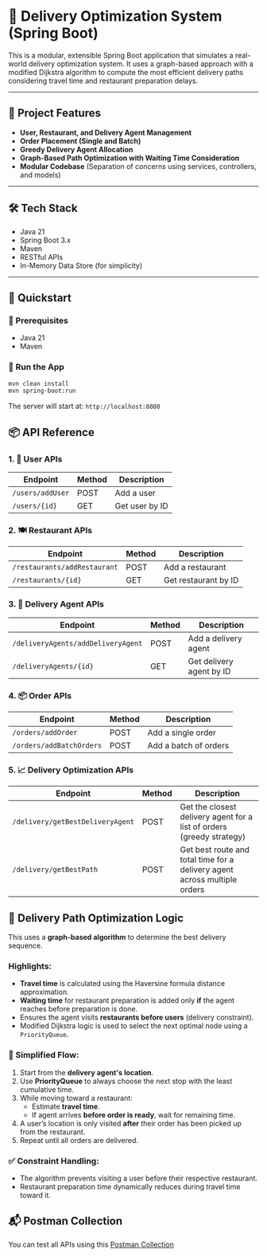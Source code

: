 # 🚚 Delivery Optimization System (Spring Boot)

This is a modular, extensible Spring Boot application that simulates a real-world delivery optimization system. It uses a graph-based approach with a modified Dijkstra algorithm to compute the most efficient delivery paths considering travel time and restaurant preparation delays.

---

## 🧩 Project Features

- **User, Restaurant, and Delivery Agent Management**
- **Order Placement (Single and Batch)**
- **Greedy Delivery Agent Allocation**
- **Graph-Based Path Optimization with Waiting Time Consideration**
- **Modular Codebase** (Separation of concerns using services, controllers, and models)

---

## 🛠️ Tech Stack

- Java 21
- Spring Boot 3.x
- Maven
- RESTful APIs
- In-Memory Data Store (for simplicity)

---

## 🧪 Quickstart

### 🔧 Prerequisites
- Java 21
- Maven

### 🚀 Run the App
```bash
mvn clean install
mvn spring-boot:run
```
The server will start at: `http://localhost:8080`

## 📦 API Reference

### 1. 👥 User APIs
| Endpoint         | Method | Description        |
|------------------|--------|--------------------|
| `/users/addUser` | POST   | Add a user         |
| `/users/{id}`    | GET    | Get user by ID     |

### 2. 🍽️ Restaurant APIs
| Endpoint                     | Method | Description             |
|------------------------------|--------|-------------------------|
| `/restaurants/addRestaurant` | POST   | Add a restaurant        |
| `/restaurants/{id}`          | GET    | Get restaurant by ID    |

### 3. 🚴 Delivery Agent APIs
| Endpoint                               | Method | Description                      |
|----------------------------------------|--------|----------------------------------|
| `/deliveryAgents/addDeliveryAgent`     | POST   | Add a delivery agent             |
| `/deliveryAgents/{id}`                 | GET    | Get delivery agent by ID         |

### 4. 📦 Order APIs
| Endpoint                      | Method | Description                              |
|-------------------------------|--------|------------------------------------------|
| `/orders/addOrder`            | POST   | Add a single order                       |
| `/orders/addBatchOrders`      | POST   | Add a batch of orders                    |

### 5. 📈 Delivery Optimization APIs
| Endpoint                           | Method | Description                                                                      |
|------------------------------------|--------|----------------------------------------------------------------------------------|
| `/delivery/getBestDeliveryAgent`   | POST   | Get the closest delivery agent for a list of orders (greedy strategy)            |
| `/delivery/getBestPath`            | POST   | Get best route and total time for a delivery agent across multiple orders        |

## 🧠 Delivery Path Optimization Logic

This uses a **graph-based algorithm** to determine the best delivery sequence.

### Highlights:

- **Travel time** is calculated using the Haversine formula distance approximation.
- **Waiting time** for restaurant preparation is added only **if** the agent reaches before preparation is done.
- Ensures the agent visits **restaurants before users** (delivery constraint).
- Modified Dijkstra logic is used to select the next optimal node using a `PriorityQueue`.

### 🔁 Simplified Flow:

1. Start from the **delivery agent's location**.
2. Use **PriorityQueue** to always choose the next stop with the least cumulative time.
3. While moving toward a restaurant:
   - Estimate **travel time**.
   - If agent arrives **before order is ready**, wait for remaining time.
4. A user’s location is only visited **after** their order has been picked up from the restaurant.
5. Repeat until all orders are delivered.

### ✅ Constraint Handling:

- The algorithm prevents visiting a user before their respective restaurant.
- Restaurant preparation time dynamically reduces during travel time toward it.

## 📬 Postman Collection

You can test all APIs using this [Postman Collection](.src/main/resources/LucidityAssignment.postman_collection.json)
